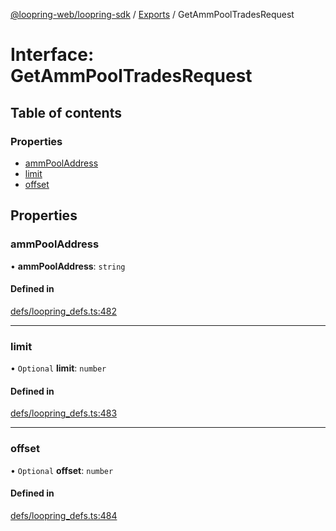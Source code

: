[@loopring-web/loopring-sdk](../README.md) / [Exports](../modules.md) / GetAmmPoolTradesRequest

# Interface: GetAmmPoolTradesRequest

## Table of contents

### Properties

- [ammPoolAddress](GetAmmPoolTradesRequest.md#ammpooladdress)
- [limit](GetAmmPoolTradesRequest.md#limit)
- [offset](GetAmmPoolTradesRequest.md#offset)

## Properties

### ammPoolAddress

• **ammPoolAddress**: `string`

#### Defined in

[defs/loopring_defs.ts:482](https://github.com/Loopring/loopring_sdk/blob/02976c9/src/defs/loopring_defs.ts#L482)

___

### limit

• `Optional` **limit**: `number`

#### Defined in

[defs/loopring_defs.ts:483](https://github.com/Loopring/loopring_sdk/blob/02976c9/src/defs/loopring_defs.ts#L483)

___

### offset

• `Optional` **offset**: `number`

#### Defined in

[defs/loopring_defs.ts:484](https://github.com/Loopring/loopring_sdk/blob/02976c9/src/defs/loopring_defs.ts#L484)
